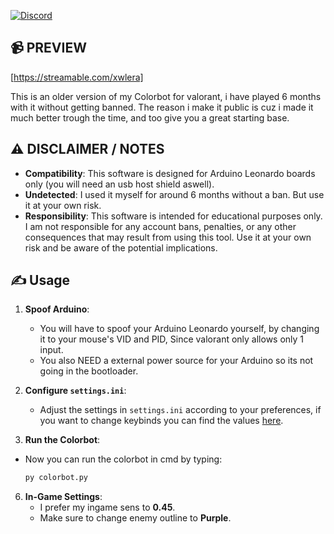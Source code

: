 [![Discord](https://discordapp.com/api/guilds/1235469363050577950/widget.png?style=shield)](https://discord.gg/uYzHwJrCCV)
## 📹 PREVIEW

[https://streamable.com/xwlera]

This is an older version of my Colorbot for valorant, i have played 6 months with it without getting banned. The reason i make it public is cuz i made it much better trough the time, and too give you a great starting base.

## ⚠️ DISCLAIMER / NOTES

- **Compatibility**: This software is designed for Arduino Leonardo boards only (you will need an usb host shield aswell).
- **Undetected**: I used it myself for around 6 months without a ban. But use it at your own risk.
- **Responsibility**: This software is intended for educational purposes only. I am not responsible for any account bans, penalties, or any other consequences that may result from using this tool. Use it at your own risk and be aware of the potential implications.


## ✍️ Usage

1. **Spoof Arduino**:
   - You will have to spoof your Arduino Leonardo yourself, by changing it to your mouse's VID and PID, Since valorant only allows only 1 input.
   - You also NEED a external power source for your Arduino so its not going in the bootloader.

3. **Configure `settings.ini`**:
   - Adjust the settings in `settings.ini` according to your preferences, if you want to change keybinds you can find the values [here](https://learn.microsoft.com/windows/win32/inputdev/virtual-key-codes).

4. **Run the Colorbot**:
  - Now you can run the colorbot in cmd by typing:
     ```bash
     py colorbot.py
     ```

6. **In-Game Settings**:
   - I prefer my ingame sens to **0.45**.
   - Make sure to change enemy outline to **Purple**.
